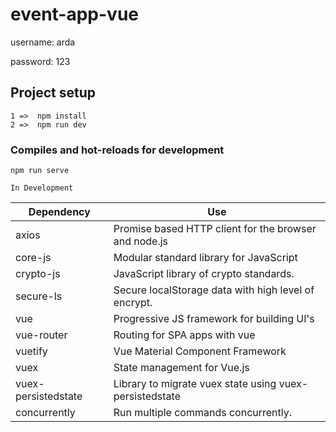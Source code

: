 # event-app-vue

username: arda

password: 123

## Project setup
```
1 =>  npm install
2 =>  npm run dev
```

### Compiles and hot-reloads for development
```
npm run serve
```

`In Development`

| **Dependency**     | **Use**                                                |
| ----------------   | ----------------------------------------------------   |
| axios              | Promise based HTTP client for the browser and node.js  |
| core-js            | Modular standard library for JavaScript                |
| crypto-js          | JavaScript library of crypto standards.                |
| secure-ls          | Secure localStorage data with high level of encrypt.   |
| vue                | Progressive JS framework for building UI's             |
| vue-router         | Routing for SPA apps with vue                          |
| vuetify            | Vue Material Component Framework                       |
| vuex               | State management for Vue.js                            |
| vuex-persistedstate| Library to migrate vuex state using vuex-persistedstate|
| concurrently       | Run multiple commands concurrently.                    |